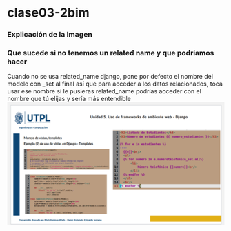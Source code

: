 # clase03-2bim


### Explicación de la Imagen
### Que sucede si no tenemos un related name y que podriamos hacer
Cuando no se usa related_name django, pone por defecto el nombre del modelo con _set al final así que para acceder a los datos relacionados, toca usar ese nombre si le pusieras related_name podrías acceder con el nombre que tú elijas y sería más entendible
![alt text](image.png)